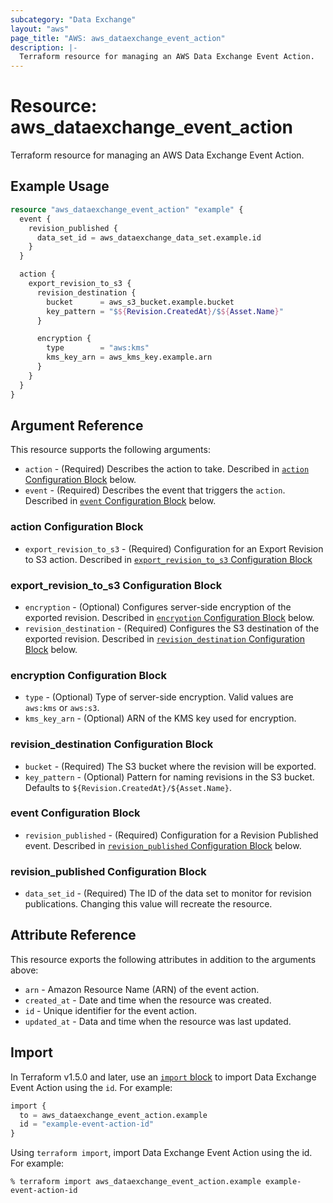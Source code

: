```yaml
---
subcategory: "Data Exchange"
layout: "aws"
page_title: "AWS: aws_dataexchange_event_action"
description: |-
  Terraform resource for managing an AWS Data Exchange Event Action.
---
```


# Resource: aws_dataexchange_event_action

Terraform resource for managing an AWS Data Exchange Event Action.

## Example Usage

```terraform
resource "aws_dataexchange_event_action" "example" {
  event {
    revision_published {
      data_set_id = aws_dataexchange_data_set.example.id
    }
  }

  action {
    export_revision_to_s3 {
      revision_destination {
        bucket      = aws_s3_bucket.example.bucket
        key_pattern = "$${Revision.CreatedAt}/$${Asset.Name}"
      }

      encryption {
        type        = "aws:kms"
        kms_key_arn = aws_kms_key.example.arn
      }
    }
  }
}
```

## Argument Reference

This resource supports the following arguments:

* `action` - (Required) Describes the action to take.
  Described in [`action` Configuration Block](#action-configuration-block) below.
* `event` - (Required) Describes the event that triggers the `action`.
  Described in [`event` Configuration Block](#event-configuration-block) below.

### action Configuration Block

* `export_revision_to_s3` - (Required) Configuration for an Export Revision to S3 action.
  Described in [`export_revision_to_s3` Configuration Block](#export_revision_to_s3-configuration-block)

### export_revision_to_s3 Configuration Block

* `encryption` - (Optional) Configures server-side encryption of the exported revision.
  Described in [`encryption` Configuration Block](#encryption-configuration-block) below.
* `revision_destination` - (Required) Configures the S3 destination of the exported revision.
  Described in [`revision_destination` Configuration Block](#revision_destination-configuration-block) below.

### encryption Configuration Block

* `type` - (Optional) Type of server-side encryption.
  Valid values are `aws:kms` or `aws:s3`.
* `kms_key_arn` - (Optional) ARN of the KMS key used for encryption.

### revision_destination Configuration Block

* `bucket` - (Required) The S3 bucket where the revision will be exported.
* `key_pattern` - (Optional) Pattern for naming revisions in the S3 bucket.
  Defaults to `${Revision.CreatedAt}/${Asset.Name}`.

### event Configuration Block

* `revision_published` - (Required) Configuration for a Revision Published event.
  Described in [`revision_published` Configuration Block](#revision_published-configuration-block) below.

### revision_published Configuration Block

* `data_set_id` - (Required) The ID of the data set to monitor for revision publications.
  Changing this value will recreate the resource.

## Attribute Reference

This resource exports the following attributes in addition to the arguments above:

* `arn` - Amazon Resource Name (ARN) of the event action.
* `created_at` - Date and time when the resource was created.
* `id` - Unique identifier for the event action.
* `updated_at` - Data and time when the resource was last updated.

## Import

In Terraform v1.5.0 and later, use an [`import` block](https://developer.hashicorp.com/terraform/language/import) to import Data Exchange Event Action using the `id`. For example:

```terraform
import {
  to = aws_dataexchange_event_action.example
  id = "example-event-action-id"
}
```

Using `terraform import`, import Data Exchange Event Action using the id. For example:

```console
% terraform import aws_dataexchange_event_action.example example-event-action-id
```
